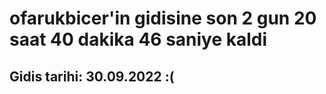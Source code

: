 # ofarukbicer'in gidisine son 2 gun 20 saat 40 dakika 46 saniye kaldi

## Gidis tarihi: 30.09.2022 :(
